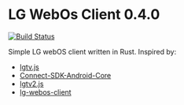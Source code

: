 # LG WebOs Client 0.4.0

[![Build Status](https://travis-ci.com/kziemianek/lg-webos-client.svg?branch=main)](https://travis-ci.com/kziemianek/lg-webos-client)


Simple LG webOS client written in Rust.
Inspired by:
- [lgtv.js](https://github.com/msloth/lgtv.js)
- [Connect-SDK-Android-Core](https://github.com/ConnectSDK/Connect-SDK-Android-Core)
- [lgtv2.js](https://github.com/hobbyquaker/lgtv2)
- [lg-webos-client](https://github.com/kziemianek/lg-webos-client)
